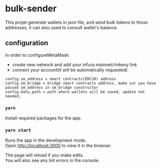 # bulk-sender

This projet generate wallets in json file, and send bulk tokens to those addresses, it can also used to consult wallet's balance.

## configuration

In order to configureMetaMask:
  - create new network and add your infura mainnet/rinkeny link 
  - connect your account(it will be automatically requested)

```shell
config.sm_address = smart contracts(ERC20) address
config.sm_bridge = bridge smart contracts address, make sur you have passed sm_address in sm_bridge constructor
config.data_path = path where wallets will be saved, update not needed;
```

### `yarn`
Install required packages for the app.
### `yarn start`

Runs the app in the development mode.<br />
Open [http://localhost:3000](http://localhost:3000) to view it in the browser.

The page will reload if you make edits.<br />
You will also see any lint errors in the console.



